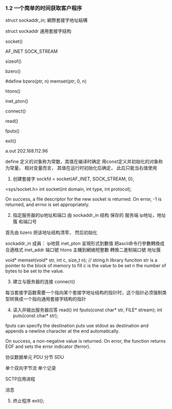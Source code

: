 ### 1.2 一个简单的时间获取客户程序

struct sockaddr_in; 網際套接字地址結構

struct sockaddr  通用套接字结构

socket()

AF_INET
SOCK_STREAM

sizeof()

bzero()

   #define bzero(ptr, n)  memset(ptr, 0, n)


htons()

inet_pton()

connect()

read()

fputs()

exit()


a.out 202.168.112.96

define 定义的对象称为常数，其值在编译时确定
用const定义并初始化的对象称为常量， 相对变量而言， 其值在运行时初始化后确定， 此后只能当右值使用

1. 创建套接字
sockfd = socket(AF_INET, SOCK_STREAM, 0);

<sys/socket.h>
int socket(int domain, int type, int protocol);

On success, a file descriptor for the new socket is returned. 
On error, -1 is returned, and errno is set appropriately.  

2. 指定服务器的ip地址和端口
由 sockaddr_in 结构 保存的 服务端 ip地址，地址簇 和端口号

首先由 bzero 把该地址结构清零， 然后初始化

sockaddr_in 成員：
ip地質 
inet_pton 呈現形式到數值 把ascii命令行參數轉換成合適格式
inet_addr 
端口號 
 htons 主機到網絡短整數  轉換二進制端口號
地址簇 

void* memset(void* str, int c, size_t n);  // string.h library funciton
str is a pointer to the block of memory to fill
c is the value to be set
n the number of bytes to be set to the value.

3. 建立与服务器的连接
connect()

每当套接字函数需要一个指向某个套接字地址结构的指针时，这个指针必须强制类型转换成一个指向通用套接字结构的指针


4. 读入并输出服务器应答
read()
int fputs(const char* str, FILE* stream);
int puts(const char* str);

fputs can specify the destination
puts use stdout as destination and appends a newline character at the end automatically.

On success, a non-negative value is returned.
On error, the function returns EOF and sets the error indicator (ferror).

协议数据单元  PDU  分节  SDU

单个双向字节流
单个记录

SCTP应用进程

消息

5. 终止程序
exit();








